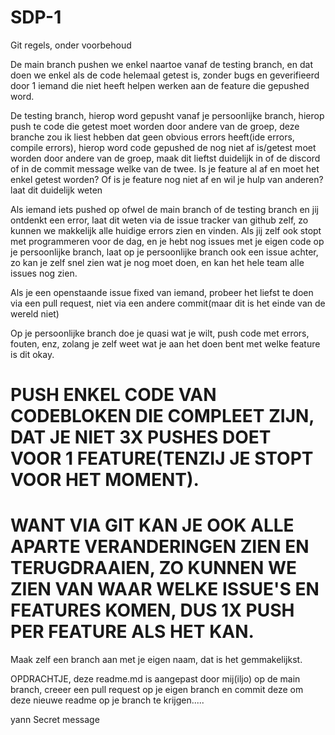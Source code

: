# SDP-1

Git regels, onder voorbehoud

De main branch pushen we enkel naartoe vanaf de testing branch, en dat doen we enkel als de code helemaal getest is, zonder bugs en geverifieerd door 1 iemand die niet heeft helpen werken aan de feature die gepushed word.

De testing branch, hierop word gepusht vanaf je persoonlijke branch, hierop push te code die getest moet worden door andere van de groep, deze branche zou ik liest hebben dat geen obvious errors heeft(ide errors, compile errors), 
hierop word code gepushed de nog niet af is/getest moet worden door andere van de groep, maak dit lieftst duidelijk in of de discord of in de commit message welke van de twee.
Is je feature al af en moet het enkel getest worden?
Of is je feature nog niet af en wil je hulp van anderen? laat dit duidelijk weten

Als iemand iets pushed op ofwel de main branch of de testing branch en jij ontdenkt een error, laat dit weten via de issue tracker van github zelf, zo kunnen we makkelijk alle huidige errors zien en vinden.
Als jij zelf ook stopt met programmeren voor de dag, en je hebt nog issues met je eigen code op je persoonlijke branch, laat op je persoonlijke branch ook een issue achter, zo kan je zelf snel zien wat je nog moet doen, en kan het hele team alle issues nog zien.

Als je een openstaande issue fixed van iemand, probeer het liefst te doen via een pull request, niet via een andere commit(maar dit is het einde van de wereld niet)

Op je persoonlijke branch doe je quasi wat je wilt, push code met errors, fouten, enz, zolang je zelf weet wat je aan het doen bent met welke feature is dit okay. 

# PUSH ENKEL CODE VAN CODEBLOKEN DIE COMPLEET ZIJN, DAT JE NIET 3X PUSHES DOET VOOR 1 FEATURE(TENZIJ JE STOPT VOOR HET MOMENT).
# WANT VIA GIT KAN JE OOK ALLE APARTE VERANDERINGEN ZIEN EN TERUGDRAAIEN, ZO KUNNEN WE ZIEN VAN WAAR WELKE ISSUE'S EN FEATURES KOMEN, DUS 1X PUSH PER FEATURE ALS HET KAN.

Maak zelf een branch aan met je eigen naam, dat is het gemmakelijkst.

OPDRACHTJE, deze readme.md is aangepast door mij(iljo) op de main branch, creeer een pull request op je eigen branch en commit deze om deze nieuwe readme op je branch te krijgen.....

yann
Secret message
